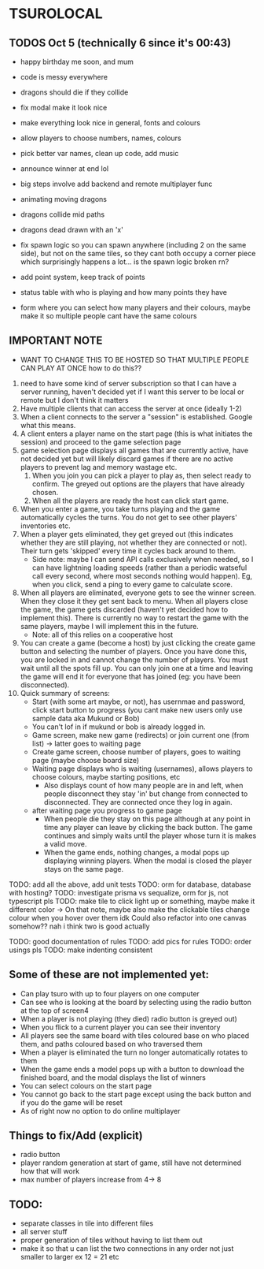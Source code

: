 # TSUROLOCAL

## TODOS Oct 5 (technically 6 since it's 00:43)

- happy birthday me soon, and mum
- code is messy everywhere
- dragons should die if they collide
- fix modal make it look nice
- make everything look nice in general, fonts and colours
- allow players to choose numbers, names, colours
- pick better var names, clean up code, add music
- announce winner at end lol

- big steps involve add backend and remote multiplayer func
- animating moving dragons
- dragons collide mid paths
- dragons dead drawn with an 'x'
- fix spawn logic so you can spawn anywhere (including 2 on the same side), but not on the same tiles, so they cant both occupy a corner piece which surprisingly happens a lot... is the spawn logic broken rn?
- add point system, keep track of points
- status table with who is playing and how many points they have
- form where you can select how many players and their colours, maybe make it so multiple people cant have the same colours

## IMPORTANT NOTE

- WANT TO CHANGE THIS TO BE HOSTED SO THAT MULTIPLE PEOPLE CAN PLAY AT ONCE
how to do this??

1) need to have some kind of server subscription so that I can have a server running, haven't decided yet if I want this server to be local or remote but I don't think it matters
2) Have multiple clients that can access the server at once (ideally 1-2)
3) When a client connects to the server a "session" is established. Google what this means.
4) A client enters a player name on the start page (this is what initiates the session) and proceed to the game selection page
5) game selection page displays all games that are currently active, have not decided yet but will likely discard games if there are no active players to prevent lag and memory wastage etc.
    1) When you join you can pick a player to play as, then select ready to confirm. The greyed out options are the players that have already chosen.
    2) When all the players are ready the host can click start game.
6) When you enter a game, you take turns playing and the game automatically cycles the turns. You do not get to see other players' inventories etc.
7) When a player gets eliminated, they get greyed out (this indicates whether they are still playing, not whether they are connected or not). Their turn gets 'skipped' every time it cycles back around to them.
    - Side note: maybe I can send API calls exclusively when needed, so I can have lightning loading speeds (rather than a periodic watseful call every second, where most seconds nothing would happen). Eg, when you click, send a ping to every game to calculate score.
8) When all players are eliminated, everyone gets to see the winner screen. When they close it they get sent back to menu. When all players close the game, the game gets discarded (haven't yet decided how to implement this). There is currently no way to restart the game with the same players, maybe I will implement this in the future.
    - Note: all of this relies on a cooperative host
9) You can create a game (become a host) by just clicking the create game button and selecting the number of players. Once you have done this, you are locked in and cannot change the number of players. You must wait until all the spots fill up. You can only join one at a time and leaving the game will end it for everyone that has joined (eg: you have been disconnected).
10) Quick summary of screens:
    - Start (with some art maybe, or not), has usernmae and password, click start button to progress (you cant make new users only use sample data aka Mukund or Bob)
    - You can't lof in if mukund or bob is already logged in.
    - Game screen, make new game (redirects) or join current one (from list) -> latter goes to waiting page
    - Create game screen, choose number of players, goes to waiting page (maybe choose board size)
    - Waiting page displays who is waiting (usernames), allows players to choose colours, maybe starting positions, etc
        - Also displays count of how many people are in and left, when people disconnect they stay 'in' but change from connected to disconnected. They are connected once they log in again.
    - after waiting page you progress to game page
        - When people die they stay on this page although at any point in time any player can leave by clicking the back button. The game continues and simply waits until the player whose turn it is makes a valid move.
        - When the game ends, nothing changes, a modal pops up displaying winning players. When the modal is closed the player stays on the same page.




TODO: add all the above, add unit tests
TODO: orm for database, database with hosting?
TODO: investigate prisma vs sequalize, orm for js, not typescript pls
TODO: make tile to click light up or something, maybe make it different color ->
    On that note, maybe also make the clickable tiles change colour when you hover over them idk
Could also refactor into one canvas somehow?? nah i think two is good actually

TODO: good documentation of rules
TODO: add pics for rules
TODO: order usings pls
TODO: make indenting consistent

## Some of these are not implemented yet:
- Can play tsuro with up to four players on one computer
- Can see who is looking at the board by selecting using the radio button at the top of screen4
- When a player is not playing (they died) radio button is greyed out)
- When you flick to a current player you can see their inventory
- All players see the same board with tiles coloured base on who placed them, and paths coloured based on who traversed them
- When a player is eliminated the turn no longer automatically rotates to them
- When the game ends a model pops up with a button to download the finished board, and the modal displays the list of winners
- You can select colours on the start page
- You cannot go back to the start page except using the back button and if you do the game will be reset
- As of right now no option to do online multiplayer

## Things to fix/Add (explicit)
- radio button
- player random generation at start of game, still have not determined how that will work
- max number of players increase from 4-> 8

## TODO:
- separate classes in tile into different files
- all server stuff
- proper generation of tiles without having to list them out
- make it so that u can list the two connections in any order not just smaller to larger ex 12 = 21 etc
